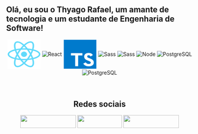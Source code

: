 ## Olá, eu sou o Thyago Rafael, um amante de tecnologia e um estudante de Engenharia de Software!

<div align="center">
  <img align="center" alt="React" height="80" width="90" src="https://raw.githubusercontent.com/devicons/devicon/master/icons/react/react-original.svg">
  <img align="center" alt="React" height="80" width="90" src="https://cdn.jsdelivr.net/gh/devicons/devicon@latest/icons/nextjs/nextjs-original.svg" />
  <img align="center" alt="Ts" height="80" width="90" src="https://raw.githubusercontent.com/devicons/devicon/master/icons/typescript/typescript-plain.svg">
  <img align="center" alt="Sass" height="80" width="90" src="https://cdn.jsdelivr.net/gh/devicons/devicon@latest/icons/tailwindcss/tailwindcss-original.svg">
  <img align="center" alt="Sass" height="80" width="90" src="https://cdn.jsdelivr.net/gh/devicons/devicon@latest/icons/sass/sass-original.svg">
  <img align="center" alt="Node" height="80" width="90" src="https://cdn.jsdelivr.net/gh/devicons/devicon@latest/icons/nodejs/nodejs-original-wordmark.svg">
  <img align="center" alt="PostgreSQL" height="80" width="90" src="https://cdn.jsdelivr.net/gh/devicons/devicon@latest/icons/postgresql/postgresql-original.svg">
  <img align="center" alt="PostgreSQL" height="80" width="90" src="https://cdn.jsdelivr.net/gh/devicons/devicon@latest/icons/mongodb/mongodb-original.svg">
</div>

  <br>

  <br>
  
  <h2 align="center"> Redes sociais </h2>
 
<div align="center"> 
  <a href="https://instagram.com/thyago.rc" target="_blank"><img src="https://img.shields.io/badge/-Instagram-%23E4405F?style=for-the-badge&logo=instagram&logoColor=white" target="_blank" width="150" height="35"></a>
  <a href="mailto:thyagorafael57@gmail.com"><img src="https://img.shields.io/badge/-Gmail-%23333?style=for-the-badge&logo=gmail&logoColor=red" target="_blank" width="120" height="35"></a>
  <a href="https://www.linkedin.com/in/thyago-rafael-287520278" target="_blank"><img src="https://img.shields.io/badge/-LinkedIn-%230077B5?style=for-the-badge&logo=linkedin&logoColor=white" target="_blank" width="150" height="35"></a>
</div>
